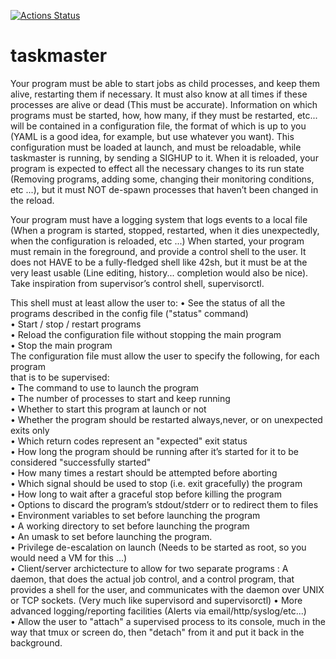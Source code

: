 [![Actions Status](https://github.com/0xd34b33f/taskmaster/workflows/Rust/badge.svg)](https://github.com/0xd34b33f/taskmaster/actions)

# taskmaster
Your program must be able to start jobs as child processes, and keep them alive, restarting them if necessary. It must also know at all times if these processes are alive or dead
(This must be accurate).
Information on which programs must be started, how, how many, if they must be
restarted, etc... will be contained in a configuration file, the format of which is up to you
(YAML is a good idea, for example, but use whatever you want). This configuration must
be loaded at launch, and must be reloadable, while taskmaster is running, by sending a
SIGHUP to it. When it is reloaded, your program is expected to effect all the necessary
changes to its run state (Removing programs, adding some, changing their monitoring
conditions, etc ...), but it must NOT de-spawn processes that haven’t been changed in
the reload.

Your program must have a logging system that logs events to a local file (When a
program is started, stopped, restarted, when it dies unexpectedly, when the configuration
is reloaded, etc ...)
When started, your program must remain in the foreground, and provide a control
shell to the user. It does not HAVE to be a fully-fledged shell like 42sh, but it must be
at the very least usable (Line editing, history... completion would also be nice). Take
inspiration from supervisor’s control shell, supervisorctl.

This shell must at least allow the user to: 
• See the status of all the programs described in the config file ("status" command)  
• Start / stop / restart programs  
• Reload the configuration file without stopping the main program  
• Stop the main program  
The configuration file must allow the user to specify the following, for each program  
that is to be supervised:  
• The command to use to launch the program  
• The number of processes to start and keep running  
• Whether to start this program at launch or not  
• Whether the program should be restarted always,never, or on unexpected exits
only  
• Which return codes represent an "expected" exit status  
• How long the program should be running after it’s started for it to be considered
"successfully started"  
• How many times a restart should be attempted before aborting  
• Which signal should be used to stop (i.e. exit gracefully) the program  
• How long to wait after a graceful stop before killing the program  
• Options to discard the program’s stdout/stderr or to redirect them to files  
• Environment variables to set before launching the program  
• A working directory to set before launching the program  
• An umask to set before launching the program.  
• Privilege de-escalation on launch (Needs to be started as root, so you would need
a VM for this ...)  
• Client/server archictecture to allow for two separate programs : A daemon, that
does the actual job control, and a control program, that provides a shell for the
user, and communicates with the daemon over UNIX or TCP sockets. (Very much
like supervisord and supervisorctl)
• More advanced logging/reporting facilities (Alerts via email/http/syslog/etc...)  
• Allow the user to "attach" a supervised process to its console, much in the way that
tmux or screen do, then "detach" from it and put it back in the background.
